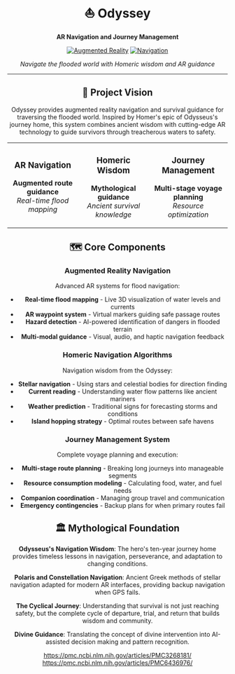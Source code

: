 <div align="center">

# ⛵ Odyssey

**AR Navigation and Journey Management**

[![Augmented Reality](https://img.shields.io/badge/Augmented_Reality-FF6B6B?style=for-the-badge&logo=unity&logoColor=white)]()
[![Navigation](https://img.shields.io/badge/Navigation-4ECDC4?style=for-the-badge&logo=compass&logoColor=white)]()

*Navigate the flooded world with Homeric wisdom and AR guidance*

</div>

---

<div align="center">

## 🌊 Project Vision

Odyssey provides augmented reality navigation and survival guidance for traversing the flooded world. Inspired by Homer's epic of Odysseus's journey home, this system combines ancient wisdom with cutting-edge AR technology to guide survivors through treacherous waters to safety.

</div>

<table align="center">
<tr>
<td align="center">

### AR Navigation
**Augmented route guidance**  
*Real-time flood mapping*

</td>
<td align="center">

### Homeric Wisdom
**Mythological guidance**  
*Ancient survival knowledge*

</td>
<td align="center">

### Journey Management
**Multi-stage voyage planning**  
*Resource optimization*

</td>
</tr>
</table>

<div align="center">

## 🗺️ Core Components

### Augmented Reality Navigation
Advanced AR systems for flood navigation:
- **Real-time flood mapping** - Live 3D visualization of water levels and currents
- **AR waypoint system** - Virtual markers guiding safe passage routes
- **Hazard detection** - AI-powered identification of dangers in flooded terrain
- **Multi-modal guidance** - Visual, audio, and haptic navigation feedback

### Homeric Navigation Algorithms
Navigation wisdom from the Odyssey:
- **Stellar navigation** - Using stars and celestial bodies for direction finding
- **Current reading** - Understanding water flow patterns like ancient mariners
- **Weather prediction** - Traditional signs for forecasting storms and conditions
- **Island hopping strategy** - Optimal routes between safe havens

### Journey Management System
Complete voyage planning and execution:
- **Multi-stage route planning** - Breaking long journeys into manageable segments
- **Resource consumption modeling** - Calculating food, water, and fuel needs
- **Companion coordination** - Managing group travel and communication
- **Emergency contingencies** - Backup plans for when primary routes fail

## 🏛️ Mythological Foundation

**Odysseus's Navigation Wisdom**: The hero's ten-year journey home provides timeless lessons in navigation, perseverance, and adaptation to changing conditions.

**Polaris and Constellation Navigation**: Ancient Greek methods of stellar navigation adapted for modern AR interfaces, providing backup navigation when GPS fails.

**The Cyclical Journey**: Understanding that survival is not just reaching safety, but the complete cycle of departure, trial, and return that builds wisdom and community.

**Divine Guidance**: Translating the concept of divine intervention into AI-assisted decision making and pattern recognition.

https://pmc.ncbi.nlm.nih.gov/articles/PMC3268181/
https://pmc.ncbi.nlm.nih.gov/articles/PMC6436976/

</div>

